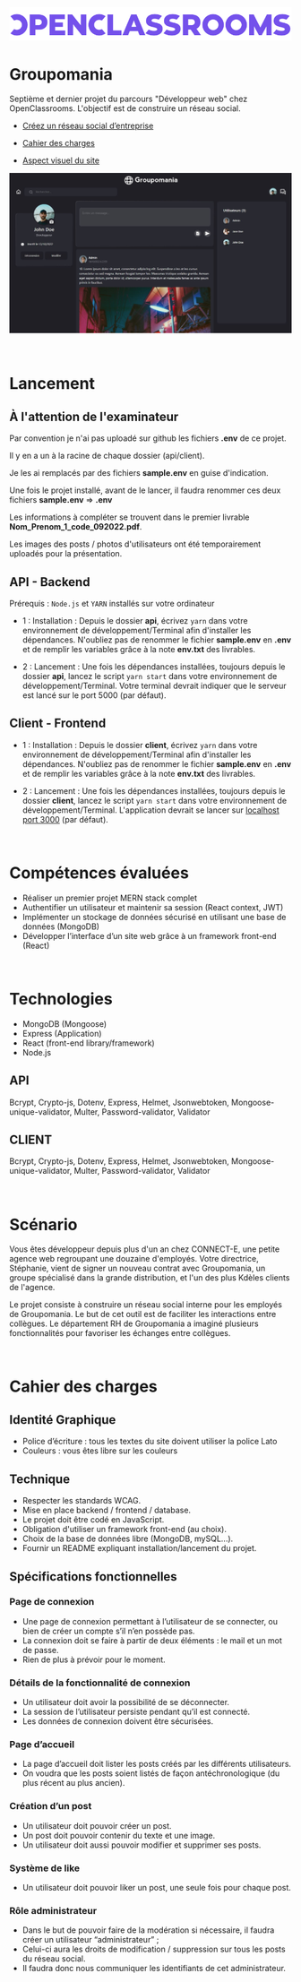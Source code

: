 
![logo](./etc/openclassrooms.png)

# Groupomania

Septième et dernier projet du parcours "Développeur web" chez OpenClassrooms. L'objectif est de construire un réseau social.

- [Créez un réseau social d’entreprise](./etc/groupomania_mission.pdf)

- [Cahier des charges](./etc/groupomania_cahier-des-charges.pdf)


- [Aspect visuel du site](./etc/groupomania_visuals.pdf)

![screenshot](./etc/groupomania.jpeg)

<br>

# Lancement

## À l'attention de l'examinateur

Par convention je n'ai pas uploadé sur github les fichiers **.env** de ce projet. 

Il y en a un à la racine de chaque dossier (api/client).

Je les ai remplacés par des fichiers **sample.env** en guise d'indication.

Une fois le projet installé, avant de le lancer, il faudra renommer ces deux fichiers **sample.env** => **.env**

Les informations à compléter se trouvent dans le premier livrable **Nom_Prenom_1_code_092022.pdf**.  

Les images des posts / photos d'utilisateurs ont été temporairement uploadés pour la présentation.

## API - Backend

Prérequis  : `Node.js` et `YARN` installés sur votre ordinateur

- 1 : Installation : Depuis le dossier **api**, écrivez `yarn` dans votre environnement de développement/Terminal afin d'installer les dépendances. N'oubliez pas de renommer le fichier **sample.env** en **.env** et de remplir les variables grâce à la note **env.txt** des livrables.


- 2 : Lancement : Une fois les dépendances installées, toujours depuis le dossier **api**, lancez le script `yarn start` dans votre environnement de développement/Terminal. Votre terminal devrait indiquer que le serveur est lancé sur le port 5000 (par défaut).

## Client - Frontend

-  1 : Installation : Depuis le dossier **client**, écrivez `yarn` dans votre environnement de développement/Terminal afin d'installer les dépendances. N'oubliez pas de renommer le fichier **sample.env** en **.env** et de remplir les variables grâce à la note **env.txt** des livrables. 

- 2 : Lancement : Une fois les dépendances installées, toujours depuis le dossier **client**, lancez le script `yarn start` dans votre environnement de développement/Terminal. L'application devrait se lancer sur [localhost port 3000](http://localhost:3000/) (par défaut). 

<br>

# Compétences évaluées
- Réaliser un premier projet MERN stack complet
- Authentifier un utilisateur et maintenir sa session (React context, JWT)
- Implémenter un stockage de données sécurisé en utilisant une base de données (MongoDB)
- Développer l’interface d’un site web grâce à un framework front-end (React)

<br>

# Technologies
- MongoDB (Mongoose)
- Express (Application)
- React (front-end library/framework)
- Node.js

## API 
Bcrypt, Crypto-js, Dotenv, Express, Helmet, Jsonwebtoken, Mongoose-unique-validator, Multer, Password-validator, Validator 

## CLIENT 
Bcrypt, Crypto-js, Dotenv, Express, Helmet, Jsonwebtoken, Mongoose-unique-validator, Multer, Password-validator, Validator 

<br>


# Scénario
Vous êtes développeur depuis plus d'un an chez CONNECT-E, une petite agence web
regroupant une douzaine d'employés.
Votre directrice, Stéphanie, vient de signer un nouveau contrat avec Groupomania, un groupe
spécialisé dans la grande distribution, et l'un des plus Kdèles clients de l'agence.

Le projet consiste à construire un réseau social interne pour les employés de Groupomania. Le
but de cet outil est de faciliter les interactions entre collègues. Le département RH de
Groupomania a imaginé plusieurs fonctionnalités pour favoriser les échanges entre collègues. 

<br>

# Cahier des charges

## Identité Graphique

- Police d’écriture : tous les textes du site doivent utiliser la police Lato
- Couleurs : vous êtes libre sur les couleurs

## Technique
- Respecter les standards WCAG.
- Mise en place backend / frontend / database.
- Le projet doit être codé en JavaScript.
- Obligation d'utiliser un framework front-end (au choix).
- Choix de la base de données libre (MongoDB, mySQL...).
- Fournir un README expliquant installation/lancement du projet.


## Spécifications fonctionnelles

### Page de connexion
- Une page de connexion permettant à l’utilisateur de se connecter, ou bien de créer un compte s’il n’en possède pas.
- La connexion doit se faire à partir de deux éléments : le mail et un mot de passe. 
- Rien de plus à prévoir pour le moment.


### Détails de la fonctionnalité de connexion
- Un utilisateur doit avoir la possibilité de se déconnecter.
- La session de l’utilisateur persiste pendant qu’il est connecté.
-  Les données de connexion doivent être sécurisées.


### Page d’accueil
- La page d’accueil doit lister les posts créés par les différents utilisateurs.
- On voudra que les posts soient listés de façon antéchronologique (du plus récent au plus ancien).


### Création d’un post
- Un utilisateur doit pouvoir créer un post.
- Un post doit pouvoir contenir du texte et une image.
- Un utilisateur doit aussi pouvoir modifier et supprimer ses posts.


### Système de like
- Un utilisateur doit pouvoir liker un post, une seule fois pour chaque post.


### Rôle administrateur
- Dans le but de pouvoir faire de la modération si nécessaire, il faudra créer un utilisateur “administrateur” ; 
- Celui-ci aura les droits de modification /
suppression sur tous les posts du réseau social. 
- Il faudra donc nous communiquer les identifiants de cet administrateur.

<br>


